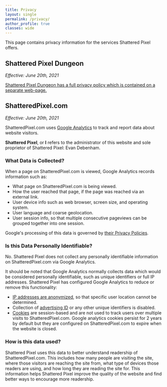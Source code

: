 ```yaml
---
title: Privacy
layout: single
permalink: /privacy/
author_profile: true
classes: wide
---
```


This page contains privacy information for the services Shattered Pixel offers.

## Shattered Pixel Dungeon
*Effective: June 20th, 2021*

[Shattered Pixel Dungeon has a full privacy policy which is contained on a separate web-page.](/privacy/shatteredpd.html)

## ShatteredPixel.com
*Effective: June 20th, 2021*

ShatteredPixel.com uses [Google Analytics](https://en.wikipedia.org/wiki/Google_Analytics) to track and report data about website visitors.

**Shattered Pixel**, or **I** refers to the administrator of this website and sole proprietor of Shattered Pixel: Evan Debenham.

### What Data is Collected?

When a page on ShatteredPixel.com is viewed, Google Analytics records information such as:
- What page on ShatteredPixel.com is being viewed.
- How the user reached that page, if the page was reached via an external link.
- User device info such as web browser, screen size, and operating system.
- User language and coarse geolocation.
- User session info, so that multiple consecutive pageviews can be grouped together into one session.

Google's processing of this data is governed by [their Privacy Policies](https://policies.google.com/privacy).

### Is this Data Personally Identifiable?

No. Shattered Pixel does not collect any personally identifiable information on ShatteredPixel.com via Google Analytics.

It should be noted that Google Analytics normally collects data which would be considered personally identifiable, such as unique identifiers or full IP addresses. Shattered Pixel has configured Google Analytics to reduce or remove this functionality:
- [IP addresses are anonymized](https://support.google.com/analytics/answer/2763052), so that specific user location cannot be determined.
- Collection of [advertising ID](https://support.google.com/googleplay/android-developer/answer/6048248) or any other unique identifiers is disabled.
- [Cookies](https://en.wikipedia.org/wiki/HTTP_cookie) are session-based and are not used to track users over multiple visits to ShatteredPixel.com. Google analytics cookies persist for 2 years by default but they are configured on ShatteredPixel.com to expire when the website is closed.

### How is this data used?

Shattered Pixel uses this data to better understand readership of ShatteredPixel.com. This includes how many people are visiting the site, where those visitors are reaching the site from, what type of devices those readers are using, and how long they are reading the site for. This information helps Shattered Pixel improve the quality of the website and find better ways to encourage more readership.